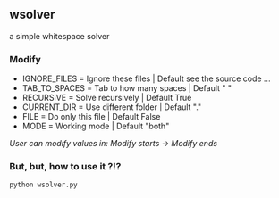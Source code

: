 ## wsolver
a simple whitespace solver

### Modify
- IGNORE_FILES  = Ignore these files     | Default see the source code ...
- TAB_TO_SPACES = Tab to how many spaces | Default "  "
- RECURSIVE     = Solve recursively      | Default True
- CURRENT_DIR   = Use different folder   | Default "."
- FILE          = Do only this file      | Default False
- MODE          = Working mode           | Default "both"

*User can modify values in: Modify starts -> Modify ends*

### But, but, how to use it ?!?
```python wsolver.py```
